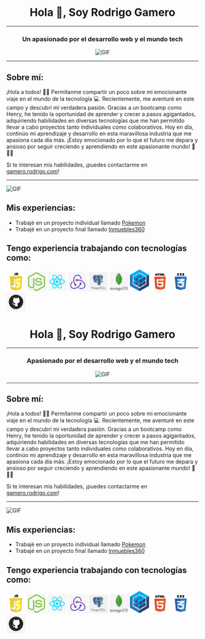 <!DOCTYPE html>
<html>
<body>
  <h1 style="text-align: center;">Hola 👋, Soy Rodrigo Gamero</h1>
  <hr>
  <h3 style="text-align: center;">Un apasionado por el desarrollo web y el mundo tech</h3>
  <p style="text-align: center;">
    <img src="giphy.gif" alt="GIF">
  </p>
  <hr>

  <h2>Sobre mí:</h2>
  <p>
    ¡Hola a todos! 🫶🏻 Permítanme compartir un poco sobre mi emocionante viaje en el mundo de la tecnología 💻. Recientemente, me aventuré en este campo y descubrí mi verdadera pasión. Gracias a un bootcamp como Henry, he tenido la oportunidad de aprender y crecer a pasos agigantados, adquiriendo habilidades en diversas tecnologías que me han permitido llevar a cabo proyectos tanto individuales como colaborativos. Hoy en día, continúo mi aprendizaje y desarrollo en esta maravillosa industria que me apasiona cada día más. ¡Estoy emocionado por lo que el futuro me depara y ansioso por seguir creciendo y aprendiendo en este apasionante mundo! 🚀🚀🚀
  </p>
  <p>Si te interesan mis habilidades, ¡puedes contactarme en <a href="gamero.rodrigo.com">gamero.rodrigo.com</a>!</p>
  <hr>
  <p>
    <img src="coding.gif" alt="GIF">
  </p>

  <h2>Mis experiencias:</h2>
  <ul>
    <li>Trabajé en un proyecto individual llamado <a href="https://github.com/Regameroh87/Pokemon-PI">Pokemon</a></li>
    <li>Trabajé en un proyecto final llamado <a href="https://github.com/joaBotto/proyectofinal">Inmuebles360</a></li>
  </ul>

  <h2>Tengo experiencia trabajando con tecnologías como:</h2>
  <p>
    <img src="javascript.png" alt="JavaScript" width="50">
    <img src="nodejs.png" alt="Node.js" width="50">
    <img src="react.png" alt="React" width="50">
    <img src="redux.png" alt="Redux" width="50">
    <img src="postgresSQL.png" alt="PostgreSQL" width="50">
    <img src="mongoDB.jpeg" alt="MongoDB" width="50">
    <img src="sequelize.png" alt="Sequelize" width="50">
    <img src="html.png" alt="HTML" width="50">
    <img src="css.png" alt="CSS" width="50">
    <img src="github.png" alt="GitHub" width="50">
  </p>
</body>
</html>
<!DOCTYPE html>
<html>
<head>
  <title>Rodrigo Gamero - Desarrollador Web</title>
</head>
<body>
  <h1 style="text-align: center;">Hola 👋, Soy Rodrigo Gamero</h1>
  <hr>
  <h3 style="text-align: center;">Apasionado por el desarrollo web y el mundo tech</h3>
  <p style="text-align: center;">
    <img src="giphy.gif" alt="GIF">
  </p>
  <hr>

  <h2>Sobre mí:</h2>
  <p>
    ¡Hola a todos! 🫶🏻 Permítanme compartir un poco sobre mi emocionante viaje en el mundo de la tecnología 💻. Recientemente, me aventuré en este campo y descubrí mi verdadera pasión. Gracias a un bootcamp como Henry, he tenido la oportunidad de aprender y crecer a pasos agigantados, adquiriendo habilidades en diversas tecnologías que me han permitido llevar a cabo proyectos tanto individuales como colaborativos. Hoy en día, continúo mi aprendizaje y desarrollo en esta maravillosa industria que me apasiona cada día más. ¡Estoy emocionado por lo que el futuro me depara y ansioso por seguir creciendo y aprendiendo en este apasionante mundo! 🚀🚀🚀
  </p>
  <p>Si te interesan mis habilidades, ¡puedes contactarme en <a href="gamero.rodrigo.com">gamero.rodrigo.com</a>!</p>
  <hr>
  <p>
    <img src="coding.gif" alt="GIF">
  </p>

  <h2>Mis experiencias:</h2>
  <ul>
    <li>Trabajé en un proyecto individual llamado <a href="https://github.com/Regameroh87/Pokemon-PI">Pokemon</a></li>
    <li>Trabajé en un proyecto final llamado <a href="https://github.com/joaBotto/proyectofinal">Inmuebles360</a></li>
  </ul>

  <h2>Tengo experiencia trabajando con tecnologías como:</h2>
  <p>
    <img src="javascript.png" alt="JavaScript" width="50">
    <img src="nodejs.png" alt="Node.js" width="50">
    <img src="react.png" alt="React" width="50">
    <img src="redux.png" alt="Redux" width="50">
    <img src="postgresSQL.png" alt="PostgreSQL" width="50">
    <img src="mongoDB.jpeg" alt="MongoDB" width="50">
    <img src="sequelize.png" alt="Sequelize" width="50">
    <img src="html.png" alt="HTML" width="50">
    <img src="css.png" alt="CSS" width="50">
    <img src="github.png" alt="GitHub" width="50">
  </p>
</body>
</html>
